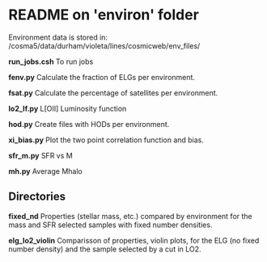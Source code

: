 # README on 'environ' folder #
 Environment data is stored in:
/cosma5/data/durham/violeta/lines/cosmicweb/env_files/

**run_jobs.csh** To run jobs

**fenv.py** Calculate the fraction of ELGs per environment.

**fsat.py** Calculate the percentage of satellites per environment.

**lo2_lf.py** L[OII] Luminosity function

**hod.py** Create files with HODs per environment.

**xi_bias.py** Plot the two point correlation function and bias.

**sfr_m.py** SFR vs M

**mh.py** Average Mhalo

## Directories ##
**fixed_nd** Properties (stellar mass, etc.) compared by environment for the mass and SFR selected samples with fixed number densities.

**elg_lo2_violin** Comparisson of properties, violin plots, for the ELG (no fixed number density) and the sample selected by a cut in LO2.